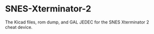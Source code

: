 # SNES-Xterminator-2
The Kicad files, rom dump, and GAL JEDEC for the SNES Xterminator 2 cheat device. 
